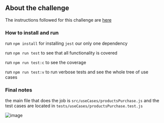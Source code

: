 ## About the challenge
The instructions followed for this challenge are [here](https://gist.github.com/safplatform/792314da6b54346594432f30d5868f36)

### How to install and run

run `npm install` for installing `jest` our only one dependency

run `npm run test` to see that all functionality is covered

run `npm run test:c` to see the coverage

run `npm run test:v` to run verbose tests and see the whole tree of use cases

### Final notes

the main file that does the job is `src/useCases/productsPurchase.js` and the test cases are located in `tests/useCases/productsPurchase.test.js` 

![image](https://user-images.githubusercontent.com/8931070/202605838-8eddf559-5f0c-4ead-9abc-3997d97a8de0.png)
